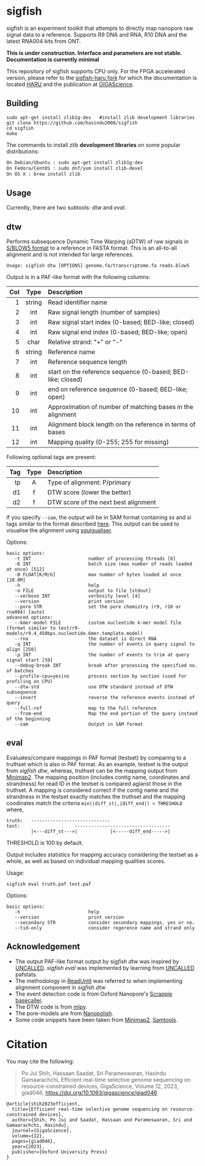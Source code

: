 # sigfish


sigfish is an experiment toolkit that attempts to directly map nanopore raw signal data to a reference. Supports R9 DNA and RNA, R10 DNA and the latest RNA004 kits from ONT.

**This is under construction. Interface and parameters are not stable. Documentation is currently minimal**

This repository of sigfish supports CPU only. For the FPGA accelerated version, please refer to the [sigfish-haru fork](https://github.com/beebdev/sigfish-haru) for which the documentation is located [HARU](https://github.com/beebdev/HARU) and the publication at [GIGAScience](https://academic.oup.com/gigascience/article/doi/10.1093/gigascience/giad046/7217084).


## Building

```
sudo apt-get install zlib1g-dev   #install zlib development libraries
git clone https://github.com/hasindu2008/sigfish
cd sigfish
make
```

The commands to install zlib __development libraries__ on some popular distributions:
```sh
On Debian/Ubuntu : sudo apt-get install zlib1g-dev
On Fedora/CentOS : sudo dnf/yum install zlib-devel
On OS X : brew install zlib
```

## Usage

Currently, there are two subtools: *dtw* and *eval*.

## dtw

Performs subsequence Dynamic Time Warping (sDTW) of raw signals in [S/BLOW5 format](https://www.nature.com/articles/s41587-021-01147-4) to a reference in FASTA format. This is an all-to-all alignment and is not intended for large references.

```
Usage: sigfish dtw [OPTIONS] genome.fa/transcriptome.fa reads.blow5
```

Output is in a PAF-like format with the following columns:

|Col|Type  |Description                               |
|--:|:----:|:-----------------------------------------|
|1  |string|Read identifier name                       |
|2  |int   |Raw signal length (number of samples)                    |
|3  |int   |Raw signal start index  (0-based; BED-like; closed)   |
|4  |int   |Raw signal end index (0-based; BED-like; open)       |
|5  |char  |Relative strand: "+" or "-"               |
|6  |string|Reference name                     |
|7  |int   |Reference sequence length                    |
|8  |int   |start on the reference sequence (0-based; BED-like; closed)  |
|9  |int   |end on reference sequence (0-based; BED-like; open)   |
|10 |int   |Approximation of number of matching bases in the alignment                |
|11 |int   |Alignment block length on the reference in terms of bases                 |
|12 |int   |Mapping quality (0-255; 255 for missing)  |

Following optional tags are present:

|Tag|Type  |Description                               |
|--:|:----:|:-----------------------------------------|
|tp  |A   |Type of alignment: P/primary                      |
|d1  |f   |DTW score (lower the better)                     |
|d2  |f   |DTW score of the next best alignment                       |


If you specify `--sam`, the output will be in SAM format containing ss and si tags similar to the format described [here](https://hasindu2008.github.io/f5c/docs/output#eventalign-sam-output). This output can be used to visualise the alignment using [squigualiser](https://github.com/hasindu2008/squigualiser).

Options:
```
basic options:
   -t INT                     number of processing threads [8]
   -K INT                     batch size (max number of reads loaded at once) [512]
   -B FLOAT[K/M/G]            max number of bytes loaded at once [20.0M]
   -h                         help
   -o FILE                    output to file [stdout]
   --verbose INT              verbosity level [4]
   --version                  print version
   --pore STR                 set the pore chemistry (r9, r10 or rna004) [auto]
advanced options:
   --kmer-model FILE          custom nucleotide k-mer model file (format similar to test/r9-models/r9.4_450bps.nucleotide.6mer.template.model)
   --rna                      the dataset is direct RNA
   -q INT                     the number of events in query signal to align [250]
   -p INT                     the number of events to trim at query signal start [50]
   --debug-break INT          break after processing the specified no. of batches
   --profile-cpu=yes|no       process section by section (used for profiling on CPU)
   --dtw-std                  use DTW standard instead of DTW subsequence
   --invert                   reverse the reference events instead of query
   --full-ref                 map to the full reference
   --from-end                 Map the end portion of the query instead of the beginning
   --sam                      Output in SAM format
```


## eval

Evaluates/compare mappings in PAF format (testset) by comparing to a truthset which is also in PAF format.  As an example, testset is the output from *sigfish dtw*, whereas, truthset can be the mapping output from [Minimap2](https://github.com/lh3/minimap2). The mapping position (includes contig name, coordinates and strandness) for read ID in the testset is compared agianst those in the truthset. A mapping is considered correct if the contig name and the strandness in the testset exactly matches the truthset and the mapping coodinates match the criteria `min(|diff_st|,|diff_end|) < THRESHOLD` where,

```
truth:   -----------------------------
test:                    -----------------------------------
         |<---diff_st--->|            |<-----diff_end----->|
```

THRESHOLD is 100 by default.

Output includes statistics for mapping accuracy considering the testset as a whole, as well as based on individual mapping qualities scores.

Usage:

```
sigfish eval truth.paf test.paf
```

Options:
```
basic options:
   -h                         help
   --version                  print version
   --secondary STR            consider secondary mappings. yes or no.
   --tid-only                 consider regerence name and strand only
```

## Acknowledgement

- The output PAF-like format output by *sigfish dtw* was inspired by [UNCALLED](https://github.com/skovaka/UNCALLED). *sigfish eval* was implemented by learning from [UNCALLED](https://github.com/skovaka/UNCALLED) pafstats.
- The methodology in [ReadUntil](https://github.com/mattloose/RUscripts) was referred to when implementing alignment component in *sigfish dtw*
- The event detection code is from Oxford Nanopore's [Scrappie basecaller](https://github.com/nanoporetech/scrappie).
- The DTW code is from [mlpy](http://mlpy.sourceforge.net/).
- The pore-models are from [Nanopolish](https://github.com/jts/nanopolish).
- Some code snippets have been taken from [Minimap2](https://github.com/lh3/minimap2), [Samtools](http://samtools.sourceforge.net/).

# Citation

You may cite the following:

> Po Jui Shih, Hassaan Saadat, Sri Parameswaran, Hasindu Gamaarachchi, Efficient real-time selective genome sequencing on resource-constrained devices, GigaScience, Volume 12, 2023, giad046, https://doi.org/10.1093/gigascience/giad046

```
@article{shih2023efficient,
  title={Efficient real-time selective genome sequencing on resource-constrained devices},
  author={Shih, Po Jui and Saadat, Hassaan and Parameswaran, Sri and Gamaarachchi, Hasindu},
  journal={GigaScience},
  volume={12},
  pages={giad046},
  year={2023},
  publisher={Oxford University Press}
}
```